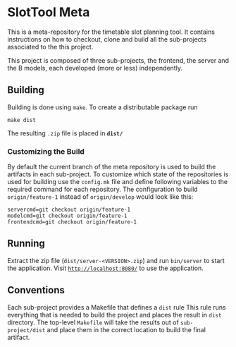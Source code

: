 # SlotTool Meta

This is a meta-repository for the timetable slot planning tool. It contains
instructions on how to checkout, clone and build all the sub-projects associated
to the this project.

This project is composed of three sub-projects, the frontend, the server and the
B models, each developed (more or less) independently.

## Building

Building is done using ```make```.  To create a distributable package run

```
make dist
```

The resulting ```.zip``` file is placed in __```dist/```__

### Customizing the Build

By default the current branch of the meta repository is used to build the
artifacts in each sub-project.  To customize which state of the repositories is
used for building use the ```config.mk``` file and define following variables
to the required command for each repository. The configuration to build
```origin/feature-1``` instead of ```origin/develop``` would look like this:

```
servercmd=git checkout origin/feature-1
modelcmd=git checkout origin/feature-1
frontendcmd=git checkout origin/feature-1
```

## Running

Extract the zip file (```dist/server-<VERSION>.zip```) and run ```bin/server``` to
start the application. Visit
[```http://localhost:8080/```](http://localhost:8080/) to use
the application.


## Conventions

Each sub-project provides a Makefile that defines a ```dist``` rule This rule
runs everything that is needed to build the project and places the result in
```dist``` directory. The top-level ```Makefile``` will take the results out of
```sub-project/dist``` and place them in the correct location to build the
final artifact.
